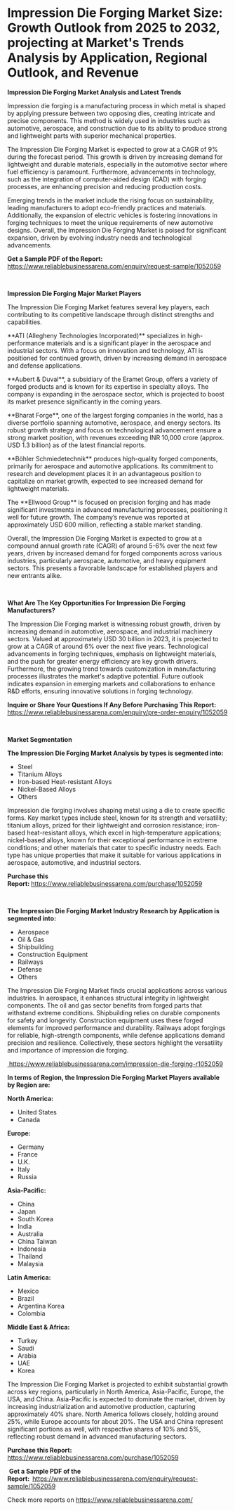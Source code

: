 <p><h1>Impression Die Forging Market Size: Growth Outlook from 2025 to 2032, projecting at Market's Trends Analysis by Application, Regional Outlook, and Revenue</h1></p><p><strong>Impression Die Forging Market Analysis and Latest Trends</strong></p>
<p><p>Impression die forging is a manufacturing process in which metal is shaped by applying pressure between two opposing dies, creating intricate and precise components. This method is widely used in industries such as automotive, aerospace, and construction due to its ability to produce strong and lightweight parts with superior mechanical properties. </p><p>The Impression Die Forging Market is expected to grow at a CAGR of 9% during the forecast period. This growth is driven by increasing demand for lightweight and durable materials, especially in the automotive sector where fuel efficiency is paramount. Furthermore, advancements in technology, such as the integration of computer-aided design (CAD) with forging processes, are enhancing precision and reducing production costs. </p><p>Emerging trends in the market include the rising focus on sustainability, leading manufacturers to adopt eco-friendly practices and materials. Additionally, the expansion of electric vehicles is fostering innovations in forging techniques to meet the unique requirements of new automotive designs. Overall, the Impression Die Forging Market is poised for significant expansion, driven by evolving industry needs and technological advancements.</p></p>
<p><strong>Get a Sample PDF of the Report:&nbsp;</strong> <a href="https://www.reliablebusinessarena.com/enquiry/request-sample/1052059?utm_campaign=2031&utm_medium=2&utm_source=Github&utm_content=ia&utm_term=30012025&utm_id=impression-die-forging">https://www.reliablebusinessarena.com/enquiry/request-sample/1052059</a></p>
<p>&nbsp;</p>
<p><strong>Impression Die Forging Major Market Players</strong></p>
<p><p>The Impression Die Forging Market features several key players, each contributing to its competitive landscape through distinct strengths and capabilities.</p><p>**ATI (Allegheny Technologies Incorporated)** specializes in high-performance materials and is a significant player in the aerospace and industrial sectors. With a focus on innovation and technology, ATI is positioned for continued growth, driven by increasing demand in aerospace and defense applications.</p><p>**Aubert & Duval**, a subsidiary of the Eramet Group, offers a variety of forged products and is known for its expertise in specialty alloys. The company is expanding in the aerospace sector, which is projected to boost its market presence significantly in the coming years.</p><p>**Bharat Forge**, one of the largest forging companies in the world, has a diverse portfolio spanning automotive, aerospace, and energy sectors. Its robust growth strategy and focus on technological advancement ensure a strong market position, with revenues exceeding INR 10,000 crore (approx. USD 1.3 billion) as of the latest financial reports.</p><p>**Böhler Schmiedetechnik** produces high-quality forged components, primarily for aerospace and automotive applications. Its commitment to research and development places it in an advantageous position to capitalize on market growth, expected to see increased demand for lightweight materials.</p><p>The **Ellwood Group** is focused on precision forging and has made significant investments in advanced manufacturing processes, positioning it well for future growth. The company’s revenue was reported at approximately USD 600 million, reflecting a stable market standing.</p><p>Overall, the Impression Die Forging Market is expected to grow at a compound annual growth rate (CAGR) of around 5-6% over the next few years, driven by increased demand for forged components across various industries, particularly aerospace, automotive, and heavy equipment sectors. This presents a favorable landscape for established players and new entrants alike.</p></p>
<p>&nbsp;</p>
<p><strong>What Are The Key Opportunities For Impression Die Forging Manufacturers?</strong></p>
<p><p>The Impression Die Forging market is witnessing robust growth, driven by increasing demand in automotive, aerospace, and industrial machinery sectors. Valued at approximately USD 30 billion in 2023, it is projected to grow at a CAGR of around 6% over the next five years. Technological advancements in forging techniques, emphasis on lightweight materials, and the push for greater energy efficiency are key growth drivers. Furthermore, the growing trend towards customization in manufacturing processes illustrates the market's adaptive potential. Future outlook indicates expansion in emerging markets and collaborations to enhance R&D efforts, ensuring innovative solutions in forging technology.</p></p>
<p><strong>Inquire or Share Your Questions If Any Before Purchasing This Report:</strong> <a href="https://www.reliablebusinessarena.com/enquiry/pre-order-enquiry/1052059?utm_campaign=2031&utm_medium=2&utm_source=Github&utm_content=ia&utm_term=30012025&utm_id=impression-die-forging">https://www.reliablebusinessarena.com/enquiry/pre-order-enquiry/1052059</a></p>
<p>&nbsp;</p>
<p><strong>Market Segmentation</strong></p>
<p><strong>The Impression Die Forging Market Analysis by types is segmented into:</strong></p>
<p><ul><li>Steel</li><li>Titanium Alloys</li><li>Iron-based Heat-resistant Alloys</li><li>Nickel-Based Alloys</li><li>Others</li></ul></p>
<p><p>Impression die forging involves shaping metal using a die to create specific forms. Key market types include steel, known for its strength and versatility; titanium alloys, prized for their lightweight and corrosion resistance; iron-based heat-resistant alloys, which excel in high-temperature applications; nickel-based alloys, known for their exceptional performance in extreme conditions; and other materials that cater to specific industry needs. Each type has unique properties that make it suitable for various applications in aerospace, automotive, and industrial sectors.</p></p>
<p><strong>Purchase this Report:&nbsp;</strong><a href="https://www.reliablebusinessarena.com/purchase/1052059?utm_campaign=2031&utm_medium=2&utm_source=Github&utm_content=ia&utm_term=30012025&utm_id=impression-die-forging">https://www.reliablebusinessarena.com/purchase/1052059</a></p>
<p>&nbsp;</p>
<p><strong>The Impression Die Forging Market Industry Research by Application is segmented into:</strong></p>
<p><ul><li>Aerospace</li><li>Oil & Gas</li><li>Shipbuilding</li><li>Construction Equipment</li><li>Railways</li><li>Defense</li><li>Others</li></ul></p>
<p><p>The Impression Die Forging Market finds crucial applications across various industries. In aerospace, it enhances structural integrity in lightweight components. The oil and gas sector benefits from forged parts that withstand extreme conditions. Shipbuilding relies on durable components for safety and longevity. Construction equipment uses these forged elements for improved performance and durability. Railways adopt forgings for reliable, high-strength components, while defense applications demand precision and resilience. Collectively, these sectors highlight the versatility and importance of impression die forging.</p></p>
<p><a href="https://www.reliablebusinessarena.com/impression-die-forging-r1052059?utm_campaign=2031&utm_medium=2&utm_source=Github&utm_content=ia&utm_term=30012025&utm_id=impression-die-forging">&nbsp;https://www.reliablebusinessarena.com/impression-die-forging-r1052059</a></p>
<p><strong>In terms of Region, the Impression Die Forging Market Players available by Region are:</strong></p>
<p>
    <p> <strong> North America: </strong>
        <ul>
            <li>United States</li>
            <li>Canada</li>
        </ul>
        </p> 
    <p> <strong> Europe: </strong>
        <ul>
            <li>Germany</li>
            <li>France</li>
            <li>U.K.</li>
            <li>Italy</li>
            <li>Russia</li>
        </ul>
        </p> 
    <p> <strong> Asia-Pacific: </strong>
        <ul>
            <li>China</li>
            <li>Japan</li>
            <li>South Korea</li>
            <li>India</li>
            <li>Australia</li>
            <li>China Taiwan</li>
            <li>Indonesia</li>
            <li>Thailand</li>
            <li>Malaysia</li>
        </ul>
        </p> 
    <p> <strong> Latin America: </strong>
        <ul>
            <li>Mexico</li>
            <li>Brazil</li>
            <li>Argentina Korea</li>
            <li>Colombia</li>
        </ul>
        </p> 
    <p> <strong> Middle East & Africa: </strong>
        <ul>
            <li>Turkey</li>
            <li>Saudi</li>
            <li>Arabia</li>
            <li>UAE</li>
            <li>Korea</li>
        </ul>
    </p>
    </p>
<p><p>The Impression Die Forging Market is projected to exhibit substantial growth across key regions, particularly in North America, Asia-Pacific, Europe, the USA, and China. Asia-Pacific is expected to dominate the market, driven by increasing industrialization and automotive production, capturing approximately 40% share. North America follows closely, holding around 25%, while Europe accounts for about 20%. The USA and China represent significant portions as well, with respective shares of 10% and 5%, reflecting robust demand in advanced manufacturing sectors.</p></p>
<p><strong>Purchase this Report: </strong><a href="https://www.reliablebusinessarena.com/purchase/1052059?utm_campaign=2031&utm_medium=2&utm_source=Github&utm_content=ia&utm_term=30012025&utm_id=impression-die-forging">https://www.reliablebusinessarena.com/purchase/1052059</a></p>
<p>&nbsp;<strong>Get a Sample PDF of the Report:&nbsp;&nbsp;</strong><a href="https://www.reliablebusinessarena.com/enquiry/request-sample/1052059?utm_campaign=2031&utm_medium=2&utm_source=Github&utm_content=ia&utm_term=30012025&utm_id=impression-die-forging">https://www.reliablebusinessarena.com/enquiry/request-sample/1052059</a></p>
<p><strong></strong></p>
<p>Check more reports on <a href="https://www.reliablebusinessarena.com/?utm_campaign=2031&utm_medium=2&utm_source=Github&utm_content=ia&utm_term=30012025&utm_id=impression-die-forging">https://www.reliablebusinessarena.com/</a></p>